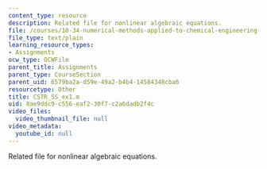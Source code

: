 ```yaml
---
content_type: resource
description: Related file for nonlinear algebraic equations.
file: /courses/10-34-numerical-methods-applied-to-chemical-engineering-fall-2005/8ae9ddc9c556eaf230f7c2a6dadb2f4c_CSTR_SS_ex1.m
file_type: text/plain
learning_resource_types:
- Assignments
ocw_type: OCWFile
parent_title: Assignments
parent_type: CourseSection
parent_uid: 6579ba2a-d59e-49a2-b4b4-14584348cba6
resourcetype: Other
title: CSTR_SS_ex1.m
uid: 8ae9ddc9-c556-eaf2-30f7-c2a6dadb2f4c
video_files:
  video_thumbnail_file: null
video_metadata:
  youtube_id: null
---
```

Related file for nonlinear algebraic equations.

